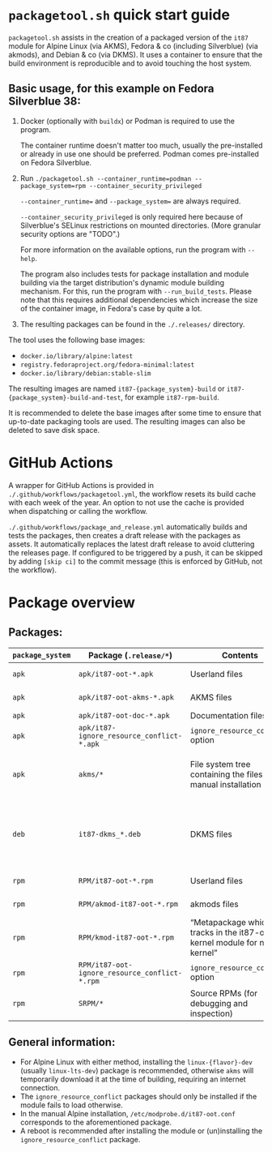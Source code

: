 # `packagetool.sh` quick start guide

`packagetool.sh` assists in the creation of a packaged version of the `it87` module for Alpine Linux (via AKMS), Fedora & co (including Silverblue) (via akmods), and Debian & co (via DKMS).
It uses a container to ensure that the build environment is reproducible and to avoid touching the host system.

## Basic usage, for this example on Fedora Silverblue 38:
1. Docker (optionally with `buildx`) or Podman is required to use the program.
	
	The container runtime doesn't matter too much, usually the pre-installed or already in use one should be preferred. Podman comes pre-installed on Fedora Silverblue.

2. Run `./packagetool.sh --container_runtime=podman --package_system=rpm --container_security_privileged`
	
	`--container_runtime=` and `--package_system=` are always required.
	
	`--container_security_privileged` is only required here because of Silverblue's SELinux restrictions on mounted directories. (More granular security options are "TODO".)
	
	For more information on the available options, run the program with `--help`.

	The program also includes tests for package installation and module building via the target distribution's dynamic module building mechanism. For this, run the program with `--run_build_tests`. Please note that this requires additional dependencies which increase the size of the container image, in Fedora's case by quite a lot.

3. The resulting packages can be found in the `./.releases/` directory.

The tool uses the following base images:
* `docker.io/library/alpine:latest`
* `registry.fedoraproject.org/fedora-minimal:latest`
* `docker.io/library/debian:stable-slim`

The resulting images are named `it87-{package_system}-build` or `it87-{package_system}-build-and-test`, for example `it87-rpm-build`.

It is recommended to delete the base images after some time to ensure that up-to-date packaging tools are used. The resulting images can also be deleted to save disk space.

# GitHub Actions

A wrapper for GitHub Actions is provided in `./.github/workflows/packagetool.yml`, the workflow resets its build cache with each week of the year. An option to not use the cache is provided when dispatching or calling the workflow.

`./.github/workflows/package_and_release.yml` automatically builds and tests the packages, then creates a draft release with the packages as assets. It automatically replaces the latest draft release to avoid cluttering the releases page. If configured to be triggered by a push, it can be skipped by adding `[skip ci]` to the commit message (this is enforced by GitHub, not the workflow).

# Package overview
## Packages:
| `package_system` | Package (`.release/*`) | Contents | Notes |
| ------------------ | ------- | -------- | ----- |
| `apk` | `apk/it87-oot-*.apk` | Userland files | Depends on AKMS package. |
| `apk` | `apk/it87-oot-akms-*.apk` | AKMS files | Depends on userland package. |
| `apk` | `apk/it87-oot-doc-*.apk` | Documentation files | |
| `apk` | `apk/it87-ignore_resource_conflict-*.apk` | `ignore_resource_conflict` option | |
| `apk` | `akms/*` | File system tree containing the files for manual installation | `/etc/modprobe.d/it87-oot.conf` is the `ignore_resource_conflict` option and should only be installed if needed |
| `deb` | `it87-dkms_*.deb` | DKMS files | The `.deb` process is currently much more basic than the others, `ignore_resource_conflict` has to be manually configured in `/etc/modprobe.d/` |
| `rpm` | `RPM/it87-oot-*.rpm` | Userland files | Depends on akmods package. |
| `rpm` | `RPM/akmod-it87-oot-*.rpm` | akmods files | Depends on userland package. |
| `rpm` | `RPM/kmod-it87-oot-*.rpm` | “Metapackage which tracks in the it87-oot kernel module for newest kernel” | I am not entirely sure what the point of this is since we’re building the module dynamically |
| `rpm` | `RPM/it87-oot-ignore_resource_conflict-*.rpm` | `ignore_resource_conflict` option | |
| `rpm` | `SRPM/*` | Source RPMs (for debugging and inspection) | |

## General information:
- For Alpine Linux with either method, installing the `linux-{flavor}-dev` (usually `linux-lts-dev`) package is recommended, otherwise `akms` will temporarily download it at the time of building, requiring an internet connection.
- The `ignore_resource_conflict` packages should only be installed if the module fails to load otherwise.
- In the manual Alpine installation, `/etc/modprobe.d/it87-oot.conf` corresponds to the aforementioned package.
- A reboot is recommended after installing the module or (un)installing the `ignore_resource_conflict` package.